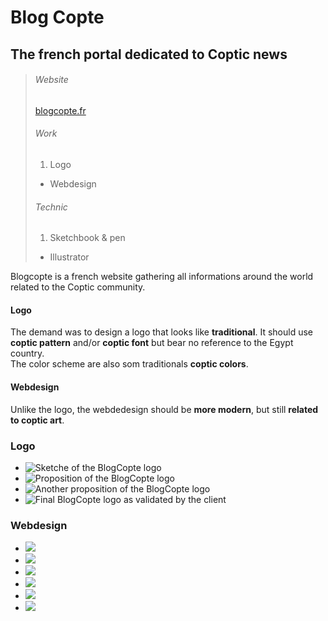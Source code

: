 # Blog Copte

## The french portal dedicated to Coptic news

> ###### Website
>
> [blogcopte.fr](http://blogcopte.fr/)
>
> ###### Work
>
> 1. Logo
> - Webdesign
>
> ###### Technic
>
> 1. Sketchbook & pen
> - Illustrator

Blogcopte is a french website gathering all informations around the world related to the Coptic community.

#### Logo

The demand was to design a logo that looks like **traditional**. It should use **coptic pattern** and/or **coptic font** but bear no reference to the Egypt country.  
The color scheme are also som traditionals **coptic colors**.  

#### Webdesign

Unlike the logo, the webdedesign should be **more modern**, but still **related to coptic art**.

### Logo

- ![Sketche of the BlogCopte logo](media/images/copte-logo-selected-sketches.jpg "Sketche of the BlogCopte logo" )
- ![Proposition of the BlogCopte logo](media/images/copte-logo-for-hisweweb-a.svg "Proposition of the BlogCopte logo" )
- ![Another proposition of the BlogCopte logo](media/images/copte-logo-for-hisweweb-b.svg "Another proposition of the BlogCopte logo" )
- ![Final BlogCopte logo as validated by the client](media/images/copte-logo-for-hisweweb-final.svg "Final BlogCopte logo" )

### Webdesign

- ![](media/images/copte-actu-v3-a.jpg "" )
- ![](media/images/copte-maquettes-v2-mockup-a.jpg "" )
- ![](media/images/copte-maquettes-v2-mockup-b.jpg "" )
- ![](media/images/copte-maquettes-v3-mockup.jpg "" )
- ![](media/images/copte-maquettes-v9-a.jpg "" )
- ![](media/images/copte-sous-categorie-v1-a.jpg "" )